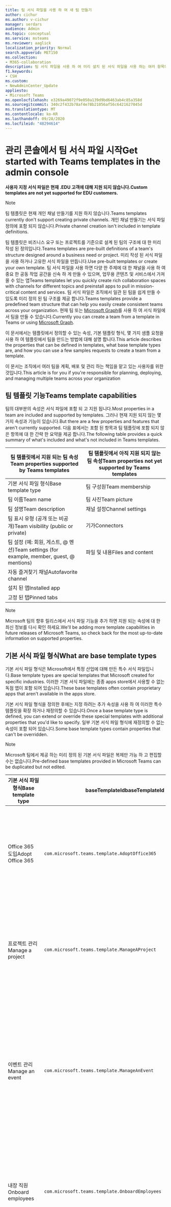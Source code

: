 ```yaml
---
title: 팀 서식 파일을 사용 하 여 새 팀 만들기
author: cichur
ms.author: v-cichur
manager: serdars
audience: Admin
ms.topic: conceptual
ms.service: msteams
ms.reviewer: aaglick
localization_priority: Normal
search.appverid: MET150
ms.collection:
- M365-collaboration
description: 팀 서식 파일을 사용 하 여 미리 설치 된 서식 파일을 사용 하는 여러 항목의 채널을 통해 공동 작업 공간을 만드는 방법을 알아보세요
f1.keywords:
- CSH
ms.custom:
- NewAdminCenter_Update
appliesto:
- Microsoft Teams
ms.openlocfilehash: e3269a49072f9e050a139d9bd6463ab4c85a358d
ms.sourcegitcommit: 340c2f432b78af4e78b21056af56c6421627045d
ms.translationtype: MT
ms.contentlocale: ko-KR
ms.lasthandoff: 09/28/2020
ms.locfileid: "48294614"
---
```

# <a name="get-started-with-teams-templates-in-the-admin-console"></a><span data-ttu-id="f6239-103">관리 콘솔에서 팀 서식 파일 시작</span><span class="sxs-lookup"><span data-stu-id="f6239-103">Get started with Teams templates in the admin console</span></span>

<span data-ttu-id="f6239-104">**사용자 지정 서식 파일은 현재 .EDU 고객에 대해 지원 되지 않습니다.**</span><span class="sxs-lookup"><span data-stu-id="f6239-104">**Custom templates are not yet supported for EDU customers.**</span></span>

> [!NOTE]
> <span data-ttu-id="f6239-105">팀 템플릿은 현재 개인 채널 만들기를 지원 하지 않습니다.</span><span class="sxs-lookup"><span data-stu-id="f6239-105">Teams templates currently don't support creating private channels.</span></span> <span data-ttu-id="f6239-106">개인 채널 만들기는 서식 파일 정의에 포함 되지 않습니다.</span><span class="sxs-lookup"><span data-stu-id="f6239-106">Private channel creation isn't included in template definitions.</span></span>

<span data-ttu-id="f6239-107">팀 템플릿은 비즈니스 요구 또는 프로젝트를 기준으로 설계 된 팀의 구조에 대 한 미리 작성 된 정의입니다.</span><span class="sxs-lookup"><span data-stu-id="f6239-107">Teams templates are pre-built definitions of a team's structure designed around a business need or project.</span></span> <span data-ttu-id="f6239-108">미리 작성 된 서식 파일을 사용 하거나 고유한 서식 파일을 만듭니다.</span><span class="sxs-lookup"><span data-stu-id="f6239-108">Use pre-built templates or create your own template.</span></span> <span data-ttu-id="f6239-109">팀 서식 파일을 사용 하면 다양 한 주제에 대 한 채널을 사용 하 여 중요 한 공동 작업 공간을 신속 하 게 만들 수 있으며, 업무용 콘텐츠 및 서비스에서 가져올 수 있는 앱</span><span class="sxs-lookup"><span data-stu-id="f6239-109">Teams templates let you quickly create rich collaboration spaces with channels for different topics and preinstall apps to pull in mission-critical content and services.</span></span> <span data-ttu-id="f6239-110">팀 서식 파일은 조직에서 일관 된 팀을 쉽게 만들 수 있도록 미리 정의 된 팀 구조를 제공 합니다.</span><span class="sxs-lookup"><span data-stu-id="f6239-110">Teams templates provide a predefined team structure that can help you easily create consistent teams across your organization.</span></span> <span data-ttu-id="f6239-111">현재 팀 또는 [Microsoft Graph](get-started-with-teams-templates.md)를 사용 하 여 서식 파일에서 팀을 만들 수 있습니다.</span><span class="sxs-lookup"><span data-stu-id="f6239-111">Currently you can create a team from a template in Teams or using [Microsoft Graph](get-started-with-teams-templates.md).</span></span>

<span data-ttu-id="f6239-112">이 문서에서는 템플릿에서 정의할 수 있는 속성, 기본 템플릿 형식, 몇 가지 샘플 요청을 사용 하 여 템플릿에서 팀을 만드는 방법에 대해 설명 합니다.</span><span class="sxs-lookup"><span data-stu-id="f6239-112">This article describes the properties that can be defined in templates, what base template types are, and how you can use a few samples requests to create a team from a template.</span></span>

<span data-ttu-id="f6239-113">이 문서는 조직에서 여러 팀을 계획, 배포 및 관리 하는 책임을 맡고 있는 사용자를 위한 것입니다.</span><span class="sxs-lookup"><span data-stu-id="f6239-113">This article is for you if you're responsible for planning, deploying, and managing multiple teams across your organization</span></span>

## <a name="teams-template-capabilities"></a><span data-ttu-id="f6239-114">팀 템플릿 기능</span><span class="sxs-lookup"><span data-stu-id="f6239-114">Teams template capabilities</span></span>

<span data-ttu-id="f6239-115">팀의 대부분의 속성은 서식 파일에 포함 되 고 지원 됩니다.</span><span class="sxs-lookup"><span data-stu-id="f6239-115">Most properties in a team are included and supported by templates.</span></span> <span data-ttu-id="f6239-116">그러나 현재 지원 되지 않는 몇 가지 속성과 기능이 있습니다.</span><span class="sxs-lookup"><span data-stu-id="f6239-116">But there are a few properties and features that aren't currently supported.</span></span> <span data-ttu-id="f6239-117">다음 표에서는 포함 된 항목과 팀 템플릿에 포함 되지 않은 항목에 대 한 간략 한 요약을 제공 합니다.</span><span class="sxs-lookup"><span data-stu-id="f6239-117">The following table provides a quick summary of what's included and what's not included in Teams templates.</span></span>

| <span data-ttu-id="f6239-118">**팀 템플릿에서 지원 되는 팀 속성**</span><span class="sxs-lookup"><span data-stu-id="f6239-118">**Team properties supported by Teams templates**</span></span> | <span data-ttu-id="f6239-119">**팀 템플릿에서 아직 지원 되지 않는 팀 속성**</span><span class="sxs-lookup"><span data-stu-id="f6239-119">**Team properties not yet supported by Teams templates**</span></span> |
| ------------------------------------------------ | -------------------------------------------------------- |
| <span data-ttu-id="f6239-120">기본 서식 파일 형식</span><span class="sxs-lookup"><span data-stu-id="f6239-120">Base template type</span></span> | <span data-ttu-id="f6239-121">팀 구성원</span><span class="sxs-lookup"><span data-stu-id="f6239-121">Team membership</span></span> |
| <span data-ttu-id="f6239-122">팀 이름</span><span class="sxs-lookup"><span data-stu-id="f6239-122">Team name</span></span> | <span data-ttu-id="f6239-123">팀 사진</span><span class="sxs-lookup"><span data-stu-id="f6239-123">Team picture</span></span> |
| <span data-ttu-id="f6239-124">팀 설명</span><span class="sxs-lookup"><span data-stu-id="f6239-124">Team description</span></span> | <span data-ttu-id="f6239-125">채널 설정</span><span class="sxs-lookup"><span data-stu-id="f6239-125">Channel settings</span></span> |
| <span data-ttu-id="f6239-126">팀 표시 유형 (공개 또는 비공개)</span><span class="sxs-lookup"><span data-stu-id="f6239-126">Team visibility (public or private)</span></span> | <span data-ttu-id="f6239-127">기가</span><span class="sxs-lookup"><span data-stu-id="f6239-127">Connectors</span></span> |
| <span data-ttu-id="f6239-128">팀 설정 (예: 회원, 게스트, @ 멘 션)</span><span class="sxs-lookup"><span data-stu-id="f6239-128">Team settings (for example, member, guest, @ mentions)</span></span> | <span data-ttu-id="f6239-129">파일 및 내용</span><span class="sxs-lookup"><span data-stu-id="f6239-129">Files and content</span></span> |
| <span data-ttu-id="f6239-130">자동 즐겨찾기 채널</span><span class="sxs-lookup"><span data-stu-id="f6239-130">Autofavorite channel</span></span> | |
| <span data-ttu-id="f6239-131">설치 된 앱</span><span class="sxs-lookup"><span data-stu-id="f6239-131">Installed app</span></span> | |
| <span data-ttu-id="f6239-132">고정 된 탭</span><span class="sxs-lookup"><span data-stu-id="f6239-132">Pinned tabs</span></span> | |

> [!NOTE]
> <span data-ttu-id="f6239-133">Microsoft 팀의 향후 릴리스에서 서식 파일 기능을 추가 하면 지원 되는 속성에 대 한 최신 정보를 다시 확인 하세요.</span><span class="sxs-lookup"><span data-stu-id="f6239-133">We'll be adding more template capabilities in future releases of Microsoft Teams, so check back for the most up-to-date information on supported properties.</span></span>

## <a name="what-are-base-template-types"></a><span data-ttu-id="f6239-134">기본 서식 파일 형식</span><span class="sxs-lookup"><span data-stu-id="f6239-134">What are base template types</span></span>

<span data-ttu-id="f6239-135">기본 서식 파일 형식은 Microsoft에서 특정 산업에 대해 만든 특수 서식 파일입니다.</span><span class="sxs-lookup"><span data-stu-id="f6239-135">Base template types are special templates that Microsoft created for specific industries.</span></span> <span data-ttu-id="f6239-136">이러한 기본 서식 파일에는 종종 apps store에서 사용할 수 없는 독점 앱이 포함 되어 있습니다.</span><span class="sxs-lookup"><span data-stu-id="f6239-136">These base templates often contain proprietary apps that aren't available in the apps store.</span></span>

<span data-ttu-id="f6239-137">기본 서식 파일 형식을 정의한 후에는 지정 하려는 추가 속성을 사용 하 여 이러한 특수 템플릿을 확장 하거나 재정의할 수 있습니다.</span><span class="sxs-lookup"><span data-stu-id="f6239-137">Once a base template type is defined, you can extend or override these special templates with additional properties that you'd like to specify.</span></span> <span data-ttu-id="f6239-138">일부 기본 서식 파일 형식에 재정의할 수 없는 속성이 포함 되어 있습니다.</span><span class="sxs-lookup"><span data-stu-id="f6239-138">Some base template types contain properties that can't be overridden.</span></span>

> [!NOTE]
> <span data-ttu-id="f6239-139">Microsoft 팀에서 제공 하는 미리 정의 된 기본 서식 파일은 복제만 가능 하 고 편집할 수는 없습니다.</span><span class="sxs-lookup"><span data-stu-id="f6239-139">Pre-defined base templates provided in Microsoft Teams can be duplicated but not edited.</span></span>

| <span data-ttu-id="f6239-140">기본 서식 파일 형식</span><span class="sxs-lookup"><span data-stu-id="f6239-140">Base template type</span></span> | <span data-ttu-id="f6239-141">baseTemplateId</span><span class="sxs-lookup"><span data-stu-id="f6239-141">baseTemplateId</span></span> | <span data-ttu-id="f6239-142">이 기본 서식 파일에 포함 된 속성</span><span class="sxs-lookup"><span data-stu-id="f6239-142">Properties that come with this base template</span></span> |
| ------------------ |----|----------------------------------------------------- |
| <span data-ttu-id="f6239-143">Office 365 도입</span><span class="sxs-lookup"><span data-stu-id="f6239-143">Adopt Office 365</span></span> |`com.microsoft.teams.template.AdoptOffice365`|  <span data-ttu-id="f6239-144">채널</span><span class="sxs-lookup"><span data-stu-id="f6239-144">Channels:</span></span> <ul><li><span data-ttu-id="f6239-145">일반</span><span class="sxs-lookup"><span data-stu-id="f6239-145">General</span></span></li> <li><span data-ttu-id="f6239-146">알림에서</span><span class="sxs-lookup"><span data-stu-id="f6239-146">Announcements</span></span></li> <li><span data-ttu-id="f6239-147">챔피언 모서리</span><span class="sxs-lookup"><span data-stu-id="f6239-147">Champions corner</span></span></li> <li><span data-ttu-id="f6239-148">팀 양식</span><span class="sxs-lookup"><span data-stu-id="f6239-148">Team forms</span></span></li></ul> <span data-ttu-id="f6239-149">들</span><span class="sxs-lookup"><span data-stu-id="f6239-149">Apps:</span></span> <ul><li><span data-ttu-id="f6239-150">키</span><span class="sxs-lookup"><span data-stu-id="f6239-150">Wiki</span></span></li>  <li><span data-ttu-id="f6239-151">일정</span><span class="sxs-lookup"><span data-stu-id="f6239-151">Calendar</span></span></li> |
| <span data-ttu-id="f6239-152">프로젝트 관리</span><span class="sxs-lookup"><span data-stu-id="f6239-152">Manage a project</span></span> |`com.microsoft.teams.template.ManageAProject`| <span data-ttu-id="f6239-153">채널</span><span class="sxs-lookup"><span data-stu-id="f6239-153">Channels:</span></span> <ul><li><span data-ttu-id="f6239-154">일반</span><span class="sxs-lookup"><span data-stu-id="f6239-154">General</span></span></li> <li><span data-ttu-id="f6239-155">알림에서</span><span class="sxs-lookup"><span data-stu-id="f6239-155">Announcements</span></span></li> <li><span data-ttu-id="f6239-156">리소스도</span><span class="sxs-lookup"><span data-stu-id="f6239-156">Resources</span></span></li> <li><span data-ttu-id="f6239-157">계획</span><span class="sxs-lookup"><span data-stu-id="f6239-157">Planning</span></span></li></ul> <span data-ttu-id="f6239-158">들</span><span class="sxs-lookup"><span data-stu-id="f6239-158">Apps:</span></span><ul><li><span data-ttu-id="f6239-159">키</span><span class="sxs-lookup"><span data-stu-id="f6239-159">Wiki</span></span></li><li><span data-ttu-id="f6239-160">만들어졌으므로</span><span class="sxs-lookup"><span data-stu-id="f6239-160">OneNote</span></span></li></ul> |
| <span data-ttu-id="f6239-161">이벤트 관리</span><span class="sxs-lookup"><span data-stu-id="f6239-161">Manage an event</span></span>|`com.microsoft.teams.template.ManageAnEvent` | <span data-ttu-id="f6239-162">채널</span><span class="sxs-lookup"><span data-stu-id="f6239-162">Channels:</span></span> <ul><li><span data-ttu-id="f6239-163">일반</span><span class="sxs-lookup"><span data-stu-id="f6239-163">General</span></span></li> <li><span data-ttu-id="f6239-164">알림에서</span><span class="sxs-lookup"><span data-stu-id="f6239-164">Announcements</span></span></li> <li><span data-ttu-id="f6239-165">예산</span><span class="sxs-lookup"><span data-stu-id="f6239-165">Budget</span></span></li> <li><span data-ttu-id="f6239-166">콘텐트가</span><span class="sxs-lookup"><span data-stu-id="f6239-166">Content</span></span></li><li><span data-ttu-id="f6239-167">물류</span><span class="sxs-lookup"><span data-stu-id="f6239-167">Logistics</span></span></li> <li><span data-ttu-id="f6239-168">계획</span><span class="sxs-lookup"><span data-stu-id="f6239-168">Planning</span></span></li> <li> <span data-ttu-id="f6239-169">마케팅 및 홍보</span><span class="sxs-lookup"><span data-stu-id="f6239-169">Marketing and PR</span></span></li></ul> <span data-ttu-id="f6239-170">들</span><span class="sxs-lookup"><span data-stu-id="f6239-170">Apps:</span></span><ul><li><span data-ttu-id="f6239-171">키</span><span class="sxs-lookup"><span data-stu-id="f6239-171">Wiki</span></span></li><li><span data-ttu-id="f6239-172">웹 사이트</span><span class="sxs-lookup"><span data-stu-id="f6239-172">Website</span></span></li> <li><span data-ttu-id="f6239-173">YouTube</span><span class="sxs-lookup"><span data-stu-id="f6239-173">YouTube</span></span></li> <li><span data-ttu-id="f6239-174">Planner</span><span class="sxs-lookup"><span data-stu-id="f6239-174">Planner</span></span></li> <li><span data-ttu-id="f6239-175">만들어졌으므로</span><span class="sxs-lookup"><span data-stu-id="f6239-175">OneNote</span></span></li></ul> |
|<span data-ttu-id="f6239-176">내장 직원</span><span class="sxs-lookup"><span data-stu-id="f6239-176">Onboard employees</span></span>|`com.microsoft.teams.template.OnboardEmployees` | <span data-ttu-id="f6239-177">채널</span><span class="sxs-lookup"><span data-stu-id="f6239-177">Channels:</span></span> <ul><li><span data-ttu-id="f6239-178">일반</span><span class="sxs-lookup"><span data-stu-id="f6239-178">General</span></span></li> <li><span data-ttu-id="f6239-179">알림에서</span><span class="sxs-lookup"><span data-stu-id="f6239-179">Announcements</span></span></li> <li><span data-ttu-id="f6239-180">직원 채팅</span><span class="sxs-lookup"><span data-stu-id="f6239-180">Employee chat</span></span></li> <li><span data-ttu-id="f6239-181">교육</span><span class="sxs-lookup"><span data-stu-id="f6239-181">Training</span></span></li></ul><span data-ttu-id="f6239-182">들</span><span class="sxs-lookup"><span data-stu-id="f6239-182">Apps:</span></span><ul><li><span data-ttu-id="f6239-183">키</span><span class="sxs-lookup"><span data-stu-id="f6239-183">Wiki</span></span></li><li><span data-ttu-id="f6239-184">커뮤니티</span><span class="sxs-lookup"><span data-stu-id="f6239-184">Communities</span></span></li></ul>|
|<span data-ttu-id="f6239-185">지원 센터 구성</span><span class="sxs-lookup"><span data-stu-id="f6239-185">Organize help desk</span></span>| `com.microsoft.teams.template.OrganizeHelpDesk`|<span data-ttu-id="f6239-186">채널</span><span class="sxs-lookup"><span data-stu-id="f6239-186">Channels:</span></span><ul><li><span data-ttu-id="f6239-187">일반</span><span class="sxs-lookup"><span data-stu-id="f6239-187">General</span></span></li><li><span data-ttu-id="f6239-188">알림에서</span><span class="sxs-lookup"><span data-stu-id="f6239-188">Announcements</span></span></li><li><span data-ttu-id="f6239-189">FAQ</span><span class="sxs-lookup"><span data-stu-id="f6239-189">FAQ</span></span></li></ul><span data-ttu-id="f6239-190">들</span><span class="sxs-lookup"><span data-stu-id="f6239-190">Apps:</span></span><ul><li><span data-ttu-id="f6239-191">키</span><span class="sxs-lookup"><span data-stu-id="f6239-191">Wiki</span></span></li><li><span data-ttu-id="f6239-192">만들어졌으므로</span><span class="sxs-lookup"><span data-stu-id="f6239-192">OneNote</span></span></li></ul> |
| <span data-ttu-id="f6239-193">환자 관리에 대 한 공동 작업</span><span class="sxs-lookup"><span data-stu-id="f6239-193">Collaborate on patient care</span></span>| `healthcareWard `| <span data-ttu-id="f6239-194">채널</span><span class="sxs-lookup"><span data-stu-id="f6239-194">Channels:</span></span><ul><li><span data-ttu-id="f6239-195">일반</span><span class="sxs-lookup"><span data-stu-id="f6239-195">General</span></span></li><li><span data-ttu-id="f6239-196">알림에서</span><span class="sxs-lookup"><span data-stu-id="f6239-196">Announcements</span></span></li><li><span data-ttu-id="f6239-197">Huddles</span><span class="sxs-lookup"><span data-stu-id="f6239-197">Huddles</span></span></li><li><span data-ttu-id="f6239-198">소수</span><span class="sxs-lookup"><span data-stu-id="f6239-198">Rounds</span></span></li><li><span data-ttu-id="f6239-199">자원</span><span class="sxs-lookup"><span data-stu-id="f6239-199">Staffing</span></span></li><li><span data-ttu-id="f6239-200">교육</span><span class="sxs-lookup"><span data-stu-id="f6239-200">Training</span></span></li></ul> <span data-ttu-id="f6239-201">들</span><span class="sxs-lookup"><span data-stu-id="f6239-201">Apps:</span></span> <ul><li><span data-ttu-id="f6239-202">키</span><span class="sxs-lookup"><span data-stu-id="f6239-202">Wiki</span></span></li>|
| <span data-ttu-id="f6239-203">전역 위기 또는 이벤트에 대 한 공동 작업</span><span class="sxs-lookup"><span data-stu-id="f6239-203">Collaborate on global crisis or event</span></span> |`com.microsoft.teams.template.CollaborateOnAGlobalCrisisOrEvent`| <span data-ttu-id="f6239-204">채널</span><span class="sxs-lookup"><span data-stu-id="f6239-204">Channels:</span></span> <ul><li><span data-ttu-id="f6239-205">일반</span><span class="sxs-lookup"><span data-stu-id="f6239-205">General</span></span><li><span data-ttu-id="f6239-206">알림에서</span><span class="sxs-lookup"><span data-stu-id="f6239-206">Announcements</span></span></li><li><span data-ttu-id="f6239-207">월드 뉴스</span><span class="sxs-lookup"><span data-stu-id="f6239-207">World news</span></span></li><li><span data-ttu-id="f6239-208">비즈니스 연속성</span><span class="sxs-lookup"><span data-stu-id="f6239-208">Business continuity</span></span></li><li><span data-ttu-id="f6239-209">원격 작업</span><span class="sxs-lookup"><span data-stu-id="f6239-209">Remote working</span></span></li><li><span data-ttu-id="f6239-210">내부 주석 s</span><span class="sxs-lookup"><span data-stu-id="f6239-210">Internal comms</span></span></li><li><span data-ttu-id="f6239-211">외부 대화 s</span><span class="sxs-lookup"><span data-stu-id="f6239-211">External comms</span></span></li><li><span data-ttu-id="f6239-212">고객 불만</span><span class="sxs-lookup"><span data-stu-id="f6239-212">Customer complaints</span></span></li><li><span data-ttu-id="f6239-213">보너스</span><span class="sxs-lookup"><span data-stu-id="f6239-213">Kudos</span></span></li><li><span data-ttu-id="f6239-214">임원 업데이트</span><span class="sxs-lookup"><span data-stu-id="f6239-214">Executive update</span></span></li></ul><span data-ttu-id="f6239-215">들</span><span class="sxs-lookup"><span data-stu-id="f6239-215">Apps:</span></span> <ul><li><span data-ttu-id="f6239-216">칭찬</span><span class="sxs-lookup"><span data-stu-id="f6239-216">Praise</span></span></li><li><span data-ttu-id="f6239-217">키</span><span class="sxs-lookup"><span data-stu-id="f6239-217">Wiki</span></span></li><li><span data-ttu-id="f6239-218">웹 사이트</span><span class="sxs-lookup"><span data-stu-id="f6239-218">Website</span></span></li></ul>|
|<span data-ttu-id="f6239-219">은행 지사 내에서 공동 작업</span><span class="sxs-lookup"><span data-stu-id="f6239-219">Collaborate within a bank branch</span></span>| `com.microsoft.teams.template.CollaborateWithinABankBranch `|<span data-ttu-id="f6239-220">채널</span><span class="sxs-lookup"><span data-stu-id="f6239-220">Channels:</span></span> <ul><li><span data-ttu-id="f6239-221">일반</span><span class="sxs-lookup"><span data-stu-id="f6239-221">General</span></span><li><span data-ttu-id="f6239-222">알림에서</span><span class="sxs-lookup"><span data-stu-id="f6239-222">Announcements</span></span></li><li><span data-ttu-id="f6239-223">Huddles</span><span class="sxs-lookup"><span data-stu-id="f6239-223">Huddles</span></span></li><li><span data-ttu-id="f6239-224">고객 모임</span><span class="sxs-lookup"><span data-stu-id="f6239-224">Customer meetings</span></span></li><li><span data-ttu-id="f6239-225">코칭</span><span class="sxs-lookup"><span data-stu-id="f6239-225">Coaching</span></span></li><li><span data-ttu-id="f6239-226">기술 개발</span><span class="sxs-lookup"><span data-stu-id="f6239-226">Skills development</span></span></li><li><span data-ttu-id="f6239-227">대출 처리</span><span class="sxs-lookup"><span data-stu-id="f6239-227">Loan processing</span></span></li><li><span data-ttu-id="f6239-228">고객 불만</span><span class="sxs-lookup"><span data-stu-id="f6239-228">Customer complaints</span></span></li><li><span data-ttu-id="f6239-229">보너스</span><span class="sxs-lookup"><span data-stu-id="f6239-229">Kudos</span></span></li><li><span data-ttu-id="f6239-230">재미 있는 내용</span><span class="sxs-lookup"><span data-stu-id="f6239-230">Fun stuff</span></span></li><li><span data-ttu-id="f6239-231">규정 준수</span><span class="sxs-lookup"><span data-stu-id="f6239-231">Compliance</span></span></li></ul>|
|<span data-ttu-id="f6239-232">조정 사고 대응</span><span class="sxs-lookup"><span data-stu-id="f6239-232">Coordinate incident response</span></span>| `com.microsoft.teams.template.CoordinateIncidentResponse`|<span data-ttu-id="f6239-233">채널</span><span class="sxs-lookup"><span data-stu-id="f6239-233">Channels:</span></span> <ul><li><span data-ttu-id="f6239-234">일반</span><span class="sxs-lookup"><span data-stu-id="f6239-234">General</span></span><li><span data-ttu-id="f6239-235">알림에서</span><span class="sxs-lookup"><span data-stu-id="f6239-235">Announcements</span></span></li><li><span data-ttu-id="f6239-236">물류</span><span class="sxs-lookup"><span data-stu-id="f6239-236">Logistics</span></span></li><li><span data-ttu-id="f6239-237">계획</span><span class="sxs-lookup"><span data-stu-id="f6239-237">Planning</span></span></li><li><span data-ttu-id="f6239-238">복구</span><span class="sxs-lookup"><span data-stu-id="f6239-238">Recovery</span></span></li><li><span data-ttu-id="f6239-239">받기</span><span class="sxs-lookup"><span data-stu-id="f6239-239">Urgent</span></span></li></ul> <span data-ttu-id="f6239-240">들</span><span class="sxs-lookup"><span data-stu-id="f6239-240">Apps:</span></span> <ul><li><span data-ttu-id="f6239-241">키</span><span class="sxs-lookup"><span data-stu-id="f6239-241">Wiki</span></span></li><li><span data-ttu-id="f6239-242">0:excel}</span><span class="sxs-lookup"><span data-stu-id="f6239-242">Excel</span></span></li><li><span data-ttu-id="f6239-243">만들어졌으므로</span><span class="sxs-lookup"><span data-stu-id="f6239-243">OneNote</span></span></li><li><span data-ttu-id="f6239-244">SharePoint</span><span class="sxs-lookup"><span data-stu-id="f6239-244">SharePoint</span></span></li><li><span data-ttu-id="f6239-245">Planner</span><span class="sxs-lookup"><span data-stu-id="f6239-245">Planner</span></span></li></ul>|
|<span data-ttu-id="f6239-246">병원</span><span class="sxs-lookup"><span data-stu-id="f6239-246">Hospital</span></span>| <span data-ttu-id="f6239-247">`healthcareHospita`l-p</span><span class="sxs-lookup"><span data-stu-id="f6239-247">`healthcareHospita`l</span></span> |<span data-ttu-id="f6239-248">채널</span><span class="sxs-lookup"><span data-stu-id="f6239-248">Channels:</span></span> <ul><li><span data-ttu-id="f6239-249">일반</span><span class="sxs-lookup"><span data-stu-id="f6239-249">General</span></span><li><span data-ttu-id="f6239-250">알림에서</span><span class="sxs-lookup"><span data-stu-id="f6239-250">Announcements</span></span></li><li><span data-ttu-id="f6239-251">규정 준수</span><span class="sxs-lookup"><span data-stu-id="f6239-251">Compliance</span></span></li><li><span data-ttu-id="f6239-252">Custodial</span><span class="sxs-lookup"><span data-stu-id="f6239-252">Custodial</span></span></li><li><span data-ttu-id="f6239-253">인적 자원</span><span class="sxs-lookup"><span data-stu-id="f6239-253">Human resources</span></span></li><li><span data-ttu-id="f6239-254">Pharmacy</span><span class="sxs-lookup"><span data-stu-id="f6239-254">Pharmacy</span></span></li></ul> <span data-ttu-id="f6239-255">들</span><span class="sxs-lookup"><span data-stu-id="f6239-255">Apps:</span></span> <ul><li><span data-ttu-id="f6239-256">키</span><span class="sxs-lookup"><span data-stu-id="f6239-256">Wiki</span></span></li></ul>|
|<span data-ttu-id="f6239-257">스토어 구성</span><span class="sxs-lookup"><span data-stu-id="f6239-257">Organize a store</span></span>| `retailStore` |<span data-ttu-id="f6239-258">채널</span><span class="sxs-lookup"><span data-stu-id="f6239-258">Channels:</span></span> <ul><li><span data-ttu-id="f6239-259">일반</span><span class="sxs-lookup"><span data-stu-id="f6239-259">General</span></span><li><span data-ttu-id="f6239-260">교대 이송</span><span class="sxs-lookup"><span data-stu-id="f6239-260">Shift handoff</span></span></li><li><span data-ttu-id="f6239-261">배웁니다</span><span class="sxs-lookup"><span data-stu-id="f6239-261">Learning</span></span></li></ul> <span data-ttu-id="f6239-262">들</span><span class="sxs-lookup"><span data-stu-id="f6239-262">Apps:</span></span> <ul><li><span data-ttu-id="f6239-263">키</span><span class="sxs-lookup"><span data-stu-id="f6239-263">Wiki</span></span></li></ul>|
|<span data-ttu-id="f6239-264">품질 및 안전</span><span class="sxs-lookup"><span data-stu-id="f6239-264">Quality and safety</span></span> |`com.microsoft.teams.template.QualitySafety`|<span data-ttu-id="f6239-265">채널</span><span class="sxs-lookup"><span data-stu-id="f6239-265">Channels:</span></span> <ul><li><span data-ttu-id="f6239-266">일반</span><span class="sxs-lookup"><span data-stu-id="f6239-266">General</span></span><li><span data-ttu-id="f6239-267">알림에서</span><span class="sxs-lookup"><span data-stu-id="f6239-267">Announcements</span></span></li><li><span data-ttu-id="f6239-268">줄 1</span><span class="sxs-lookup"><span data-stu-id="f6239-268">Line 1</span></span></li><li><span data-ttu-id="f6239-269">선 2</span><span class="sxs-lookup"><span data-stu-id="f6239-269">Line 2</span></span></li><li><span data-ttu-id="f6239-270">선 3</span><span class="sxs-lookup"><span data-stu-id="f6239-270">Line 3</span></span></li><li><span data-ttu-id="f6239-271">안전</span><span class="sxs-lookup"><span data-stu-id="f6239-271">Safety</span></span></li><li><span data-ttu-id="f6239-272">교육</span><span class="sxs-lookup"><span data-stu-id="f6239-272">Training</span></span></li><li><span data-ttu-id="f6239-273">관리할</span><span class="sxs-lookup"><span data-stu-id="f6239-273">Maintenance</span></span></li><li><span data-ttu-id="f6239-274">재미 있는 내용</span><span class="sxs-lookup"><span data-stu-id="f6239-274">Fun stuff</span></span></li></ul> <span data-ttu-id="f6239-275">들</span><span class="sxs-lookup"><span data-stu-id="f6239-275">Apps:</span></span> <ul><li><span data-ttu-id="f6239-276">키</span><span class="sxs-lookup"><span data-stu-id="f6239-276">Wiki</span></span></li></ul>|
|<span data-ttu-id="f6239-277">소매 관리자 공동 작업</span><span class="sxs-lookup"><span data-stu-id="f6239-277">Retail - manager collaboration</span></span>| `retailManagerCollaboration` |<span data-ttu-id="f6239-278">채널</span><span class="sxs-lookup"><span data-stu-id="f6239-278">Channels:</span></span> <ul><li><span data-ttu-id="f6239-279">일반</span><span class="sxs-lookup"><span data-stu-id="f6239-279">General</span></span><li><span data-ttu-id="f6239-280">운영</span><span class="sxs-lookup"><span data-stu-id="f6239-280">Operations</span></span></li><li><span data-ttu-id="f6239-281">배웁니다</span><span class="sxs-lookup"><span data-stu-id="f6239-281">Learning</span></span></li></ul> <span data-ttu-id="f6239-282">들</span><span class="sxs-lookup"><span data-stu-id="f6239-282">Apps:</span></span> <ul><li><span data-ttu-id="f6239-283">키</span><span class="sxs-lookup"><span data-stu-id="f6239-283">Wiki</span></span></li></ul>|
||||

<span data-ttu-id="f6239-284">서식 파일 범주에 대 한 자세한 내용은 다음 범주를 참고 하세요.</span><span class="sxs-lookup"><span data-stu-id="f6239-284">For more information about the template categories, see the following categories:</span></span>

- [<span data-ttu-id="f6239-285">재무 서식 파일</span><span class="sxs-lookup"><span data-stu-id="f6239-285">Financial templates</span></span>](financial-teams-templates-in-the-admin-console.md)
- [<span data-ttu-id="f6239-286">일반 서식 파일</span><span class="sxs-lookup"><span data-stu-id="f6239-286">General templates</span></span>](general-teams-templates-in-the-admin-console.md)
- [<span data-ttu-id="f6239-287">정부 서식 파일</span><span class="sxs-lookup"><span data-stu-id="f6239-287">Government templates</span></span>](government-teams-templates-in-the-admin-console.md)
- [<span data-ttu-id="f6239-288">건강 보험 서식 파일</span><span class="sxs-lookup"><span data-stu-id="f6239-288">Healthcare templates</span></span>](expand-teams-across-your-org/healthcare/healthcare-templates-admin-console.md)
- [<span data-ttu-id="f6239-289">제조 템플릿</span><span class="sxs-lookup"><span data-stu-id="f6239-289">Manufacturing templates</span></span>](manufacturing-teams-templates-in-the-admin-console.md)
- [<span data-ttu-id="f6239-290">소매 서식 파일</span><span class="sxs-lookup"><span data-stu-id="f6239-290">Retail templates</span></span>](retail-teams-templates-in-the-admin-console.md)

## <a name="template-size-limits"></a><span data-ttu-id="f6239-291">서식 파일 크기 제한</span><span class="sxs-lookup"><span data-stu-id="f6239-291">Template size limits</span></span>

<span data-ttu-id="f6239-292">서식 파일은 특정 개수의 채널, 탭 및 앱으로 제한 됩니다.</span><span class="sxs-lookup"><span data-stu-id="f6239-292">Templates are limited to a specific number of channels, tabs, and apps.</span></span>

 > [!Note]
 > <span data-ttu-id="f6239-293">템플릿에서 만든 후 팀에 채널, 탭 및 앱을 추가할 수 있습니다.</span><span class="sxs-lookup"><span data-stu-id="f6239-293">You can add more channels, tabs, and apps to the team after it's been created from a template.</span></span>

|<span data-ttu-id="f6239-294">기능</span><span class="sxs-lookup"><span data-stu-id="f6239-294">Feature</span></span> | <span data-ttu-id="f6239-295">한계인</span><span class="sxs-lookup"><span data-stu-id="f6239-295">Limit</span></span>|
|-|-|
|<span data-ttu-id="f6239-296">템플릿 당 채널</span><span class="sxs-lookup"><span data-stu-id="f6239-296">Channels per template</span></span> | <span data-ttu-id="f6239-297">~</span><span class="sxs-lookup"><span data-stu-id="f6239-297">15</span></span> |
|<span data-ttu-id="f6239-298">서식 파일의 채널 당 탭 수</span><span class="sxs-lookup"><span data-stu-id="f6239-298">Tabs per channel in a template</span></span> | <span data-ttu-id="f6239-299">명</span><span class="sxs-lookup"><span data-stu-id="f6239-299">20</span></span> |
|<span data-ttu-id="f6239-300">서식 파일 당 앱</span><span class="sxs-lookup"><span data-stu-id="f6239-300">Apps per template</span></span> | <span data-ttu-id="f6239-301">50</span><span class="sxs-lookup"><span data-stu-id="f6239-301">50</span></span>|
|||

<span data-ttu-id="f6239-302">자세한 내용은 [팀의 제한 및 사양을](limits-specifications-teams.md) 참조 하세요.</span><span class="sxs-lookup"><span data-stu-id="f6239-302">See [Limits and specifications of Teams](limits-specifications-teams.md) for more information.</span></span>

## <a name="related-topics"></a><span data-ttu-id="f6239-303">관련 항목</span><span class="sxs-lookup"><span data-stu-id="f6239-303">Related topics</span></span>

- [<span data-ttu-id="f6239-304">사용자 지정 팀 서식 파일 만들기</span><span class="sxs-lookup"><span data-stu-id="f6239-304">Create a custom team template</span></span>](create-a-team-template.md)
- [<span data-ttu-id="f6239-305">기존 팀 템플릿에서 팀 서식 파일 만들기</span><span class="sxs-lookup"><span data-stu-id="f6239-305">Create a team template from an existing team template</span></span>](create-template-from-existing-template.md)
- [<span data-ttu-id="f6239-306">기존 팀에서 서식 파일 만들기</span><span class="sxs-lookup"><span data-stu-id="f6239-306">Create a template from an existing team</span></span>](create-template-from-existing-team.md)
